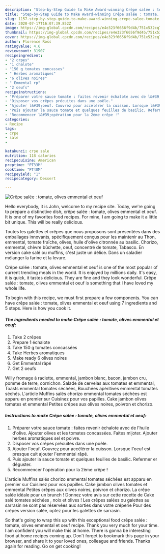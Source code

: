 ```yaml
---
description: "Step-by-Step Guide to Make Award-winning Crêpe salée : tomate, olives emmental et oeuf"
title: "Step-by-Step Guide to Make Award-winning Crêpe salée : tomate, olives emmental et oeuf"
slug: 1157-step-by-step-guide-to-make-award-winning-crepe-salee-tomate-olives-emmental-et-oeuf
date: 2020-07-17T16:07:39.852Z
image: https://img-global.cpcdn.com/recipes/e4e323f6656f9d4b/751x532cq70/crepe-salee-tomate-olives-emmental-et-oeuf-photo-principale-de-la-recette.jpg
thumbnail: https://img-global.cpcdn.com/recipes/e4e323f6656f9d4b/751x532cq70/crepe-salee-tomate-olives-emmental-et-oeuf-photo-principale-de-la-recette.jpg
cover: https://img-global.cpcdn.com/recipes/e4e323f6656f9d4b/751x532cq70/crepe-salee-tomate-olives-emmental-et-oeuf-photo-principale-de-la-recette.jpg
author: Florence Ross
ratingvalue: 4.6
reviewcount: 31907
recipeingredient:
- "2 crpes"
- "1 chalote"
- "150 g tomates concasses"
- " Herbes aromatiques"
- "6 olives noires"
- " Emmental rp"
- "2 oeufs"
recipeinstructions:
- "Préparer votre sauce tomate : faites revenir échalote avec de l&#39;huile d&#39;olive. Ajouter olives et les tomates concassées. Faites mijoter. Ajouter herbes aromatiques sel et poivre."
- "Disposer vos crêpes précuites dans une poêle."
- "Ajouter l&#39;oeuf. Couvrez pour accélérer la cuisson. Lorsque l&#39;oeuf est presque cuit ajouter l&#39;emmental râpé."
- "Puis ajouter la sauce tomate et quelques feuilles de basilic. Refermer er déguster."
- "Recommencer l&#39;opération pour la 2ème crêpe !"
categories:
- Recipe
tags:
- crpe
- sale
- 

katakunci: crpe sale  
nutrition: 118 calories
recipecuisine: American
preptime: "PT33M"
cooktime: "PT40M"
recipeyield: "1"
recipecategory: Dessert

---
```



![Crêpe salée : tomate, olives emmental et oeuf](https://img-global.cpcdn.com/recipes/e4e323f6656f9d4b/751x532cq70/crepe-salee-tomate-olives-emmental-et-oeuf-photo-principale-de-la-recette.jpg)

Hello everybody, it is John, welcome to my recipe site. Today, we're going to prepare a distinctive dish, crêpe salée : tomate, olives emmental et oeuf. It is one of my favorites food recipes. For mine, I am going to make it a little bit unique. This will be really delicious.

Toutes les galettes et crêpes que nous proposons sont présentées dans des emballages innovants, spécifiquement conçus pour les maintenir au Thon, emmental, tomate fraîche, olives, huile d&#39;olive citronnée au basilic. Chorizo, emmental, chèvre bûchette, oeuf, concentré de tomate, Tabasco. En version cake salé ou muffins, c&#39;est juste un délice. Dans un saladier mélanger la farine et la levure.

Crêpe salée : tomate, olives emmental et oeuf is one of the most popular of current trending meals in the world. It is enjoyed by millions daily. It's easy, it is quick, it tastes delicious. They are fine and they look wonderful. Crêpe salée : tomate, olives emmental et oeuf is something that I have loved my whole life.


To begin with this recipe, we must first prepare a few components. You can have crêpe salée : tomate, olives emmental et oeuf using 7 ingredients and 5 steps. Here is how you cook it.

<!--inarticleads1-->

##### The ingredients needed to make Crêpe salée : tomate, olives emmental et oeuf:

1. Take 2 crêpes
1. Prepare 1 échalote
1. Take 150 g tomates concassées
1. Take  Herbes aromatiques
1. Make ready 6 olives noires
1. Get  Emmental râpé
1. Get 2 oeufs


Willy fromage à raclette, emmental, jambon blanc, bacon, jambon cru, pomme de terre, cornichon. Salade de cervelas aux tomates et emmental, Toasts emmental tomates séchées, Bouchées apéritives emmental tomates séchés. L&#39;article Muffins salés chorizo emmental tomates séchées est apparu en premier sur Cuisinez pour vos papilles. Cake jambon olives tomates et emmental  Petites crêpes aux olives noires, poivron et chorizo. 

<!--inarticleads2-->

##### Instructions to make Crêpe salée : tomate, olives emmental et oeuf:

1. Préparer votre sauce tomate : faites revenir échalote avec de l&#39;huile d&#39;olive. Ajouter olives et les tomates concassées. Faites mijoter. Ajouter herbes aromatiques sel et poivre.
1. Disposer vos crêpes précuites dans une poêle.
1. Ajouter l&#39;oeuf. Couvrez pour accélérer la cuisson. Lorsque l&#39;oeuf est presque cuit ajouter l&#39;emmental râpé.
1. Puis ajouter la sauce tomate et quelques feuilles de basilic. Refermer er déguster.
1. Recommencer l&#39;opération pour la 2ème crêpe !


L&#39;article Muffins salés chorizo emmental tomates séchées est apparu en premier sur Cuisinez pour vos papilles. Cake jambon olives tomates et emmental  Petites crêpes aux olives noires, poivron et chorizo. La crêpe salée idéale pour un brunch ! Donnez votre avis sur cette recette de Cake salé tomates séchées , noix et olives ! Les crêpes salées ou galettes au sarrasin ne sont pas réservées aux sorties dans votre crêperie Pour des crêpes version salée, optez pour les galettes de sarrasin. 

So that's going to wrap this up with this exceptional food crêpe salée : tomate, olives emmental et oeuf recipe. Thank you very much for your time. I am confident you will make this at home. There is gonna be interesting food at home recipes coming up. Don't forget to bookmark this page in your browser, and share it to your loved ones, colleague and friends. Thanks again for reading. Go on get cooking!
